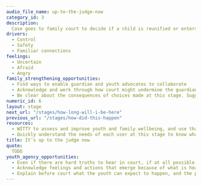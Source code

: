 ```yaml
---
audio_file_name: up-to-the-judge-now
category_id: 3
description:
  Case goes to family court to decide if a child is reunified or enters foster care.
drivers:
  - Control
  - Safety
  - Familiar connections
feelings:
  - Uncertain
  - Afraid
  - Angry
family_strengthening_opportunities:
  - Find ways to enable guardian and youth advocates to collaborate
  - Acknowledge and work through how court might undermine the guardians’ authority in the youth’s life
  - Be clear about the consequences of choices made at this stage. Suggest recommended actions AND explain what will likely happen if the family chooses to follow recommendations and if they do not.
numeric_id: 6
layout: stage
next_url: "/stages/how-long-will-i-be-here"
previous_url: "/stages/how-did-this-happen"
resources:
  - WITTY to assess and improve youth and family wellbeing, and use that to inform referrals and community services provided
  - Quickly understand the needs of each user at this stage to know what specific services are needed
title: It’s up to the judge now
quote:
  TODO
youth_agency_opportunities:
  - Even if there are hard truths to hear in court, if at all possible it’s best for the child to be present
  - Acknowledge feelings and actions that emerge because of what is heard in court
  - Explain before court what the youth can expect to happen, and the possible outcomes
---
```

